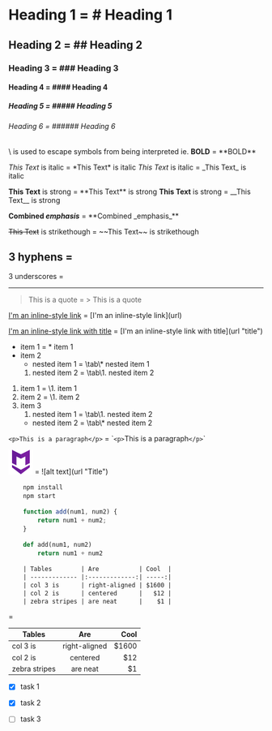 <!--Headings-->
# Heading 1 = # Heading 1
## Heading 2 = ## Heading 2
### Heading 3 = ### Heading 3
#### Heading 4 = #### Heading 4
##### Heading 5 = ##### Heading 5
###### Heading 6 = ###### Heading 6

\ is used to escape symbols from being interpreted ie. **BOLD** = \*\*BOLD\*\*
<!--Italics-->
*This Text* is italic = \*This Text\* is italic
_This Text_ is italic = \_This Text\_ is italic

<!--Strong-->
**This Text** is strong = \*\*This Text\*\* is strong
__This Text__ is strong = \_\_This Text\_\_ is strong

<!--Combined-->
**Combined _emphasis_** = \*\*Combined \_emphasis\_\*\*

<!--Strikethrough-->
~~This Text~~ is strikethough = \~\~This Text\~\~ is strikethough

<!--Horizontal_rule-->
3 hyphens =
---
3 underscores =
___

<!--Block_quote-->
> This is a quote = \> This is a quote

<!--Links-->
[I'm an inline-style link](https://google.co.uk) = \[I'm an inline-style link](url)

[I'm an inline-style link with title](https://google.co.uk "Title") = \[I'm an inline-style link with title](url "title")

<!--Ul-->
* item 1 = \* item 1
* item 2
    * nested item 1 = \tab\\* nested item 1
    1. nested item 2 = \tab\\1. nested item 2
    
<!--ol-->
1. item 1 = \1. item 1
1. item 2 = \1. item 2
1. item 3
    1. nested item 1 = \tab\\1. nested item 2
    * nested item 2 = \tab\\* nested item 2

<!--Inline_code_blocks-->
`<p>This is a paragraph</p>` = \``<p>`This is a paragraph`</p>`\`

<!--Images-->
![alt text](https://github.com/adam-p/markdown-here/raw/master/src/common/images/icon48.png "Title") = \!\[alt text](url "Title")

<!--Github-->
<!--Code_blocks-->
```bash
    npm install
    npm start
```

```javascript
    function add(num1, num2) {
        return num1 + num2;
    }
```

```python
    def add(num1, num2)
        return num1 + num2
```

<!--Tables-->
```
    | Tables        | Are           | Cool  |
    | ------------- |:-------------:| -----:|
    | col 3 is      | right-aligned | $1600 |
    | col 2 is      | centered      |   $12 |
    | zebra stripes | are neat      |    $1 |
```
=

| Tables        | Are           | Cool  |
| ------------- |:-------------:| -----:|
| col 3 is      | right-aligned | $1600 |
| col 2 is      | centered      |   $12 |
| zebra stripes | are neat      |    $1 |

<!--Task_lists-->
* [x] task 1
* [x] task 2
* [ ] task 3

